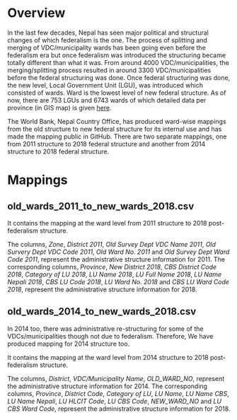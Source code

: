 # Overview

In the last few decades, Nepal has seen major political and structural changes of which federalism is the one. The process of splitting and merging of VDC/municipality wards has been going even before the federalism era but once federalism was introduced the structuring became totally different than what it was. From around 4000 VDC/municipalities, the merging/splitting process resulted in around 3300 VDC/municipalities before the federal structuring was done. Once federal structuring was done, the new level, Local Government Unit (LGU), was introduced which consisted of wards. Ward is the lowest level of new federal structure. As of now, there are 753 LGUs and 6743 wards of which detailed data per province (in GIS map) is given [here](http://103.69.124.141/).

The World Bank, Nepal Country Office, has produced ward-wise mappings from the old structure to new federal structure for its internal use and has made the mapping public in GitHub. There are two separate mappings, one from 2011 structure to 2018 federal structure and another from 2014 structure to 2018 federal structure.

# Mappings
## old_wards_2011_to_new_wards_2018.csv
It contains the mapping at the ward level from 2011 structure to 2018 post-federalism structure.

The columns, *Zone*, *District 2011*, *Old Survey Dept VDC Name 2011*, *Old Survery Dept VDC Code 2011*, *Old Ward No. 2011* and *Old Survey Dept Ward Code 2011*,
represent the administrative structure information for 2011. The corresponding columns, *Province*, *New District 2018*, *CBS District Code 2018*, *Category of LU 2018*, *LU Name 2018*, *LU Full Name 2018*, *LU Name Nepali 2018*, *CBS LU Code 2018*, *LU Ward No. 2018* and *CBS LU Ward Code 2018*,
represent the administrative structure information for 2018.

## old_wards_2014_to_new_wards_2018.csv
In 2014 too, there was administrative re-structuring for some of the VDCs/municipalities though not due to federalism. 
Therefore, We have produced mapping for 2014 structure too.

It contains the mapping at the ward level from 2014 structure to 2018 post-federalism structure.

The columns, *District*, *VDC/Municipality Name*, *OLD_WARD_NO*,
represent the administrative structure information for 2014. The corresponding columns, *Province*, *District Code*, *Category of LU*, *LU Name*, *LU Name CBS*, *LU Name Nepali*, *LU HLCIT Code*, *LU CBS Code*, *NEW_WARD_NO* and *LU CBS Ward Code*,
represent the administrative structure information for 2018.